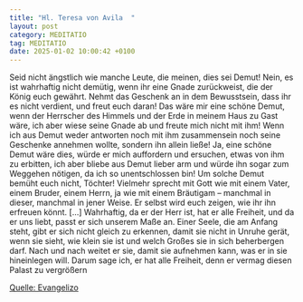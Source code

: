 ```yaml
---
title: "Hl. Teresa von Avila  "
layout: post
category: MEDITATIO
tag: MEDITATIO
date: 2025-01-02 10:00:42 +0100
---
```

Seid nicht ängstlich wie manche Leute, die meinen, dies sei Demut! Nein, es ist wahrhaftig nicht demütig, wenn ihr eine Gnade zurückweist, die der König euch gewährt. Nehmt das Geschenk an in dem Bewusstsein, dass ihr es nicht verdient, und freut euch daran! Das wäre mir eine schöne Demut, wenn der Herrscher des Himmels und der Erde in meinem Haus zu Gast wäre, ich aber wiese seine Gnade ab und freute mich nicht mit ihm! Wenn ich aus Demut weder antworten noch mit ihm zusammensein noch seine Geschenke annehmen wollte, sondern ihn allein ließe! Ja, eine schöne Demut wäre dies, würde er mich auffordern und ersuchen, etwas von ihm zu erbitten, ich aber bliebe aus Demut lieber arm und würde ihn sogar zum Weggehen nötigen, da ich so unentschlossen bin! Um solche Demut bemüht euch nicht, Töchter! Vielmehr sprecht mit Gott wie mit einem Vater, einem Bruder, einem Herrn, ja wie mit einem Bräutigam – manchmal in dieser, manchmal in jener Weise.<!--more--> Er selbst wird euch zeigen, wie ihr ihn erfreuen könnt. […]
Wahrhaftig, da er der Herr ist, hat er alle Freiheit, und da er uns liebt, passt er sich unserem Maße an. Einer Seele, die am Anfang steht, gibt er sich nicht gleich zu erkennen, damit sie nicht in Unruhe gerät, wenn sie sieht, wie klein sie ist und welch Großes sie in sich beherbergen darf. Nach und nach weitet er sie, damit sie aufnehmen kann, was er in sie hineinlegen will. Darum sage ich, er hat alle Freiheit, denn er vermag diesen Palast zu vergrößern

[Quelle: Evangelizo](https://evangeliumtagfuertag.org/DE/gospel)